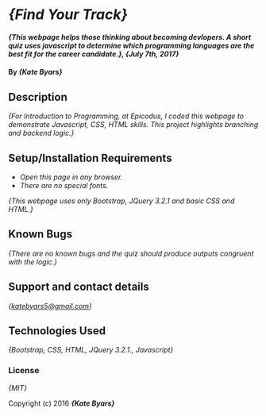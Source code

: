 # _{Find Your Track}_

#### _{This webpage helps those thinking about becoming devlopers. A short quiz uses javascript to determine which programming languages are the best fit for the career candidate.}, {July 7th, 2017}_

#### By _**{Kate Byars}**_

## Description

_{For Introduction to Programming, at Epicodus, I coded this webpage to demonstrate Javascript, CSS, HTML skills. This project highlights branching and backend logic.}_

## Setup/Installation Requirements

* _Open this page in any browser._
* _There are no special fonts._


_{This webpage uses only Bootstrap, JQuery 3.2.1 and basic CSS and HTML.}_

## Known Bugs

_{There are no known bugs and the quiz should produce outputs congruent with the logic.}_

## Support and contact details

_{katebyars5@gmail.com}_

## Technologies Used

_{Bootstrap, CSS, HTML, JQuery 3.2.1., Javascript}_

### License

*{MIT}*

Copyright (c) 2016 **_{Kate Byars}_**
